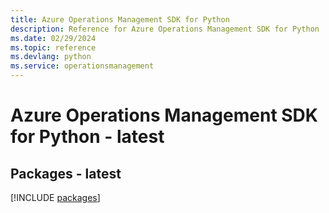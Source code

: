 ```yaml
---
title: Azure Operations Management SDK for Python
description: Reference for Azure Operations Management SDK for Python
ms.date: 02/29/2024
ms.topic: reference
ms.devlang: python
ms.service: operationsmanagement
---
```

# Azure Operations Management SDK for Python - latest
## Packages - latest
[!INCLUDE [packages](operations-management-index.md)]